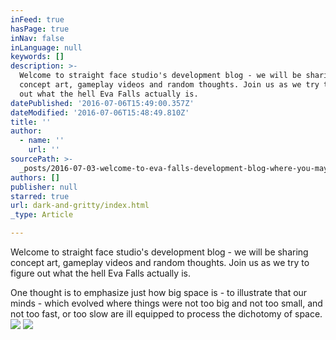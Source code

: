 ```yaml
---
inFeed: true
hasPage: true
inNav: false
inLanguage: null
keywords: []
description: >-
  Welcome to straight face studio's development blog - we will be sharing
  concept art, gameplay videos and random thoughts. Join us as we try to figure
  out what the hell Eva Falls actually is.
datePublished: '2016-07-06T15:49:00.357Z'
dateModified: '2016-07-06T15:48:49.810Z'
title: ''
author:
  - name: ''
    url: ''
sourcePath: >-
  _posts/2016-07-03-welcome-to-eva-falls-development-blog-where-you-may-find-co.md
authors: []
publisher: null
starred: true
url: dark-and-gritty/index.html
_type: Article

---
```

Welcome to straight face studio's development blog - we will be sharing concept art, gameplay videos and random thoughts. Join us as we try to figure out what the hell Eva Falls actually is.

One thought is to emphasize just how big space is - to illustrate that our minds - which evolved where things were not too big and not too small, and not too fast, or too slow are ill equipped to process the dichotomy of space.
![](https://the-grid-user-content.s3-us-west-2.amazonaws.com/18859570-2c4d-4816-8bf5-00ec8f86e87f.png)
![](https://imgflo.herokuapp.com/graph/vahj1ThiexotieMo/3cf622f408ee33ff692f726c3d5673c2/croprotate.png?cropheight=1800&cropwidth=1272&degrees=0&input=https%3A%2F%2Fthe-grid-user-content.s3-us-west-2.amazonaws.com%2F88f3f014-7b59-42a6-8f16-8f7bafc7ba53.png&x=0&y=0)
